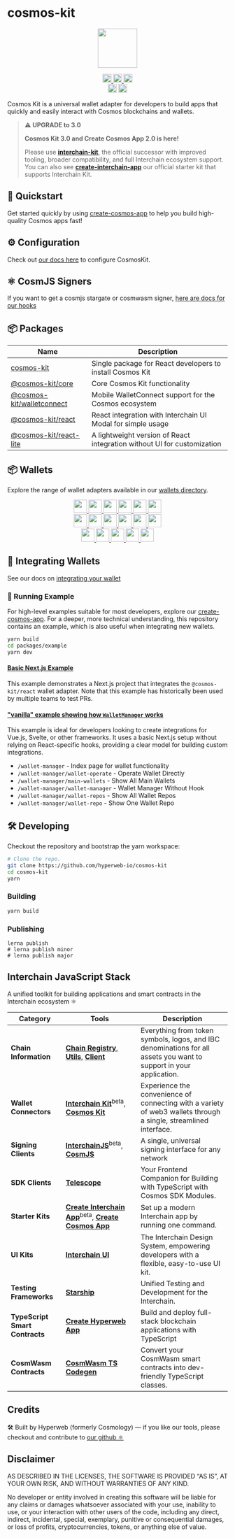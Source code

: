 # cosmos-kit

<p align="center" width="100%">
    <img height="90" src="https://user-images.githubusercontent.com/545047/190171432-5526db8f-9952-45ce-a745-bea4302f912b.svg" />
</p>

<p align="center" width="100%">
  <a href="https://github.com/hyperweb-io/cosmos-kit/actions/workflows/run-tests.yml">
    <img height="20" src="https://github.com/hyperweb-io/cosmos-kit/actions/workflows/run-tests.yml/badge.svg" />
  </a>
  <a href="https://github.com/hyperweb-io/lib-count">
    <img height="20" src="https://img.shields.io/endpoint?url=https%3A%2F%2Fraw.githubusercontent.com%2Fhyperweb-io%2Flib-count%2Fmain%2Foutput%2Fbadges%2Fproducts%2Fcosmos-kit%2Ftotal.json"/>  
  </a>
  <a href="https://github.com/hyperweb-io/lib-count">
    <img height="20" src="https://img.shields.io/endpoint?url=https%3A%2F%2Fraw.githubusercontent.com%2Fhyperweb-io%2Flib-count%2Fmain%2Foutput%2Fbadges%2Fproducts%2Fcosmos-kit%2Fmonthly.json"/>  
  </a>
  <br />
   <a href="https://github.com/hyperweb-io/cosmos-kit/blob/main/LICENSE"><img height="20" src="https://img.shields.io/badge/license-BSD%203--Clause%20Clear-blue.svg"></a>
   <a href="https://www.npmjs.com/package/cosmos-kit"><img height="20" src="https://img.shields.io/github/package-json/v/hyperweb-io/cosmos-kit?filename=packages%2Fcosmos-kit%2Fpackage.json"></a>
</p>

Cosmos Kit is a universal wallet adapter for developers to build apps that quickly and easily interact with Cosmos blockchains and wallets.

> **⚠️ UPGRADE to 3.0**
> 
> **Cosmos Kit 3.0 and Create Cosmos App 2.0 is here!**
> 
> Please use [**interchain-kit**](https://github.com/hyperweb-io/interchain-kit), the official successor with improved tooling, broader compatibility, and full Interchain ecosystem support.
> You can also see [**create-interchain-app**](https://github.com/hyperweb-io/create-interchain-app) our official starter kit that supports Interchain Kit.

## 🏁 Quickstart

Get started quickly by using [create-cosmos-app](https://github.com/hyperweb-io/create-cosmos-app) to help you build high-quality Cosmos apps fast!

## ⚙️ Configuration

Check out [our docs here](https://docs.hyperweb.io/cosmos-kit/get-started) to configure CosmosKit.

## ⚛️ CosmJS Signers

If you want to get a cosmjs stargate or cosmwasm signer, [here are docs for our hooks](https://docs.hyperweb.io/cosmos-kit/hooks)

## 📦 Packages

| Name                                                                                                       | Description                                                             |
| ---------------------------------------------------------------------------------------------------------- | ----------------------------------------------------------------------- |
| [cosmos-kit](https://github.com/hyperweb-io/cosmos-kit/tree/main/packages/cosmos-kit)                   | Single package for React developers to install Cosmos Kit               |
| [@cosmos-kit/core](https://github.com/hyperweb-io/cosmos-kit/tree/main/packages/core)                   | Core Cosmos Kit functionality                                           |
| [@cosmos-kit/walletconnect](https://github.com/hyperweb-io/cosmos-kit/tree/main/packages/walletconnect) | Mobile WalletConnect support for the Cosmos ecosystem                   |
| [@cosmos-kit/react](https://github.com/hyperweb-io/cosmos-kit/tree/main/packages/react)                 | React integration with Interchain UI Modal for simple usage             |
| [@cosmos-kit/react-lite](https://github.com/hyperweb-io/cosmos-kit/tree/main/packages/react-lite)       | A lightweight version of React integration without UI for customization |

## 📦 Wallets

Explore the range of wallet adapters available in our [wallets directory](https://github.com/hyperweb-io/cosmos-kit/tree/main/wallets).

<p align="center" width="100%">
<a href="https://www.keplr.app/">
  <img width="30px" src="https://raw.githubusercontent.com/hyperweb-io/cosmos-kit/main/public/images/logos/wallets/keplr.svg" />
</a>
<a href="https://www.ledger.com/">
  <img width="30px" src="https://raw.githubusercontent.com/hyperweb-io/cosmos-kit/main/public/images/logos/wallets/ledger.png" />
</a>
<a href="https://www.leapwallet.io/">
  <img width="30px" src="https://raw.githubusercontent.com/hyperweb-io/cosmos-kit/main/public/images/logos/wallets/leap.png" />
</a>
<a href="https://wallet.cosmostation.io/">
  <img width="30px" src="https://raw.githubusercontent.com/hyperweb-io/cosmos-kit/main/public/images/logos/wallets/cosmostation.png" />
</a>
<a href="https://www.ctrl.xyz/">
  <img width="30px" src="https://raw.githubusercontent.com/hyperweb-io/cosmos-kit/main/public/images/logos/wallets/ctrl.svg" />
</a>
<a href="https://www.exodus.com/">
  <img width="30px" src="https://raw.githubusercontent.com/hyperweb-io/cosmos-kit/main/public/images/logos/wallets/exodus.png" />
</a>
<br />
<a href="https://crypto.com/defi-wallet">
  <img width="30px" src="https://raw.githubusercontent.com/hyperweb-io/cosmos-kit/main/public/images/logos/wallets/cdcwallet.png" />
</a>
<a href="https://www.okx.com/web3">
  <img width="30px" src="https://raw.githubusercontent.com/hyperweb-io/cosmos-kit/main/public/images/logos/wallets/okxwallet.svg" />
</a>
<a href="https://walletconnect.com/">
  <img width="30px" src="https://raw.githubusercontent.com/hyperweb-io/cosmos-kit/main/public/images/wallet-connect.svg" />
</a>
<a href="https://chromewebstore.google.com/detail/station-wallet/aiifbnbfobpmeekipheeijimdpnlpgpp?hl=en">
  <img width="30px" src="https://raw.githubusercontent.com/hyperweb-io/cosmos-kit/main/public/images/logos/wallets/station.svg" />
</a>
<a href="https://trustwallet.com/">
  <img width="30px" src="https://raw.githubusercontent.com/hyperweb-io/cosmos-kit/main/public/images/logos/wallets/trust.svg" />
</a>
<a href="https://omni.app/">
  <img width="30px" src="https://raw.githubusercontent.com/hyperweb-io/cosmos-kit/main/public/images/logos/wallets/omni.png" />
</a>
<br />
<a href="https://compasswallet.io/">
  <img width="30px" src="https://raw.githubusercontent.com/hyperweb-io/cosmos-kit/main/public/images/logos/wallets/compass.png" />
</a>
<a href="https://coin98.com/wallet">
  <img width="30px" src="https://raw.githubusercontent.com/hyperweb-io/cosmos-kit/main/public/images/logos/wallets/coin98.png" />
</a>
<a href="https://chromewebstore.google.com/detail/galaxy-station-wallet/akckefnapafjbpphkefbpkpcamkoaoai?hl=en">
  <img width="30px" src="https://raw.githubusercontent.com/hyperweb-io/cosmos-kit/main/public/images/logos/wallets/galaxystation.svg" />
</a>
<a href="https://vectis.space/">
  <img width="30px" src="https://raw.githubusercontent.com/hyperweb-io/cosmos-kit/main/public/images/logos/wallets/vectis.png" />
</a>
<a href="https://www.frontier.xyz/">
  <img width="30px" src="https://raw.githubusercontent.com/hyperweb-io/cosmos-kit/main/public/images/logos/wallets/frontier.png" />
</a>
</p>

## 🔌 Integrating Wallets

See our docs on [integrating your wallet](https://docs.hyperweb.io/cosmos-kit/integrating-wallets)

### 🚀 Running Example

For high-level examples suitable for most developers, explore our [create-cosmos-app](https://github.com/hyperweb-io/create-cosmos-app). For a deeper, more technical understanding, this repository contains an example, which is also useful when integrating new wallets.

```sh
yarn build
cd packages/example
yarn dev
```

#### [Basic Next.js Example](https://github.com/hyperweb-io/cosmos-kit/tree/main/examples)

This example demonstrates a Next.js project that integrates the `@cosmos-kit/react` wallet adapter. Note that this example has historically been used by multiple teams to test PRs.

#### ["vanilla" example showing how `WalletManager` works](https://github.com/hyperweb-io/cosmos-kit/tree/main/examples/cosmos-kit-nextjs-pages-router-example/pages/wallet-manager)

This example is ideal for developers looking to create integrations for Vue.js, Svelte, or other frameworks. It uses a basic Next.js setup without relying on React-specific hooks, providing a clear model for building custom integrations.

- `/wallet-manager` - Index page for wallet functionality
- `/wallet-manager/wallet-operate` - Operate Wallet Directly
- `/wallet-manager/main-wallets` - Show All Main Wallets
- `/wallet-manager/wallet-manager` - Wallet Manager Without Hook
- `/wallet-manager/wallet-repos` - Show All Wallet Repos
- `/wallet-manager/wallet-repo` - Show One Wallet Repo

## 🛠 Developing

Checkout the repository and bootstrap the yarn workspace:

```sh
# Clone the repo.
git clone https://github.com/hyperweb-io/cosmos-kit
cd cosmos-kit
yarn
```

### Building

```sh
yarn build
```

### Publishing

```
lerna publish
# lerna publish minor
# lerna publish major
```

## Interchain JavaScript Stack 

A unified toolkit for building applications and smart contracts in the Interchain ecosystem ⚛️

| Category              | Tools                                                                                                                  | Description                                                                                           |
|----------------------|------------------------------------------------------------------------------------------------------------------------|-------------------------------------------------------------------------------------------------------|
| **Chain Information**   | [**Chain Registry**](https://github.com/hyperweb-io/chain-registry), [**Utils**](https://www.npmjs.com/package/@chain-registry/utils), [**Client**](https://www.npmjs.com/package/@chain-registry/client) | Everything from token symbols, logos, and IBC denominations for all assets you want to support in your application. |
| **Wallet Connectors**| [**Interchain Kit**](https://github.com/hyperweb-io/interchain-kit)<sup>beta</sup>, [**Cosmos Kit**](https://github.com/hyperweb-io/cosmos-kit) | Experience the convenience of connecting with a variety of web3 wallets through a single, streamlined interface. |
| **Signing Clients**          | [**InterchainJS**](https://github.com/hyperweb-io/interchainjs)<sup>beta</sup>, [**CosmJS**](https://github.com/cosmos/cosmjs) | A single, universal signing interface for any network |
| **SDK Clients**              | [**Telescope**](https://github.com/hyperweb-io/telescope)                                                          | Your Frontend Companion for Building with TypeScript with Cosmos SDK Modules. |
| **Starter Kits**     | [**Create Interchain App**](https://github.com/hyperweb-io/create-interchain-app)<sup>beta</sup>, [**Create Cosmos App**](https://github.com/hyperweb-io/create-cosmos-app) | Set up a modern Interchain app by running one command. |
| **UI Kits**          | [**Interchain UI**](https://github.com/hyperweb-io/interchain-ui)                                                   | The Interchain Design System, empowering developers with a flexible, easy-to-use UI kit. |
| **Testing Frameworks**          | [**Starship**](https://github.com/hyperweb-io/starship)                                                             | Unified Testing and Development for the Interchain. |
| **TypeScript Smart Contracts** | [**Create Hyperweb App**](https://github.com/hyperweb-io/create-hyperweb-app)                              | Build and deploy full-stack blockchain applications with TypeScript |
| **CosmWasm Contracts** | [**CosmWasm TS Codegen**](https://github.com/CosmWasm/ts-codegen)                                                   | Convert your CosmWasm smart contracts into dev-friendly TypeScript classes. |

## Credits

🛠 Built by Hyperweb (formerly Cosmology) — if you like our tools, please checkout and contribute to [our github ⚛️](https://github.com/hyperweb-io)

## Disclaimer

AS DESCRIBED IN THE LICENSES, THE SOFTWARE IS PROVIDED “AS IS”, AT YOUR OWN RISK, AND WITHOUT WARRANTIES OF ANY KIND.

No developer or entity involved in creating this software will be liable for any claims or damages whatsoever associated with your use, inability to use, or your interaction with other users of the code, including any direct, indirect, incidental, special, exemplary, punitive or consequential damages, or loss of profits, cryptocurrencies, tokens, or anything else of value.

